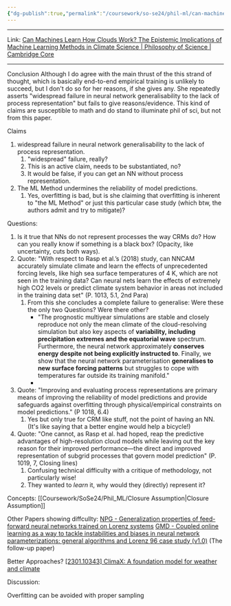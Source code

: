 ```yaml
---
{"dg-publish":true,"permalink":"/coursework/so-se24/phil-ml/can-machines-learn-how-clouds-work-the-epistemic-implications-of-machine-learning-methods-in-climate-science/","noteIcon":""}
---
```


---
Link: [Can Machines Learn How Clouds Work? The Epistemic Implications of Machine Learning Methods in Climate Science | Philosophy of Science | Cambridge Core](https://www.cambridge.org/core/journals/philosophy-of-science/article/abs/can-machines-learn-how-clouds-work-the-epistemic-implications-of-machine-learning-methods-in-climate-science/36E9CE82F372AA1A8738C203D56F01D2)

---
Conclusion
Although I do agree with the main thrust of the this strand of thought, which is basically end-to-end empirical training is unlikely to succeed, but I don't do so for her reasons, if she gives any. She repeatedly asserts "widespread failure in neural network generalisability to the lack of process representation" but fails to give reasons/evidence. This kind of claims are susceptible to math and do stand to illuminate phil of sci, but not from this paper. 



Claims
1) widespread failure in neural network generalisability to the lack of process representation.
	1) "widespread" failure, really?
	2) This is an active claim, needs to be substantiated, no? 
	3) It would be false, if you can get an NN without process representation. 
2) The ML Method undermines the reliability of model predictions.
	1) Yes, overfitting is bad, but is she claiming that overfitting is inherent to "the ML Method" or just this particular case study (which btw, the authors admit and try to mitigate)? 




Questions:
1) Is it true that NNs do not represent processes the way CRMs do? How can you really know if something is a black box? (Opacity, like uncertainty, cuts both ways).
2) Quote: "With respect to Rasp et al.’s (2018) study, can NNCAM accurately simulate climate and learn the effects of unprecedented forcing levels, like high sea surface temperatures of 4 K, which are not seen in the training data? Can neural nets learn the effects of extremely high CO2 levels or predict climate system behavior in areas not included in the training data set" (P. 1013, 5.1, 2nd Para) 
	1) From this she concludes a complete failure to generalise: Were these the only two Questions? Were there other? 
		-  "The prognostic multiyear simulations are stable and closely reproduce not only the mean climate of the cloud-resolving simulation but also key aspects of **variability, including precipitation extremes and the equatorial wave** spectrum. Furthermore, the neural network approximately **conserves energy despite not being explicitly instructed to**. Finally, we show that the neural network parameterisation **generalises to new surface forcing patterns** but struggles to cope with temperatures far outside its training manifold."
		- 
1) Quote: "Improving and evaluating process representations are primary means of improving the reliability of model predictions and provide safeguards against overfitting through physical/empirical constraints on model predictions." (P 1018, 6.4) 
	1) Yes but only true for CRM like stuff, not the point of having an NN. (It's like saying that a better engine would help a bicycle!)
2) Quote: "One cannot, as Rasp et al. had hoped, reap the predictive advantages of high-resolution cloud models while leaving out the key reason for their improved performance—the direct and improved representation of subgrid processes that govern model prediction" (P. 1019, 7, Closing lines)
	1) Confusing technical difficulty with a critique of methodology, not particularly wise!
	2) They wanted to *learn* it, why would they (directly) represent it? 


Concepts:
[[Coursework/SoSe24/Phil_ML/Closure Assumption\|Closure Assumption]]


Other Papers showing diffcullty:
[NPG - Generalization properties of feed-forward neural networks trained on Lorenz systems](https://npg.copernicus.org/articles/26/381/2019/)
[GMD - Coupled online learning as a way to tackle instabilities and biases in neural network parameterizations: general algorithms and Lorenz 96 case study (v1.0)](https://gmd.copernicus.org/articles/13/2185/2020/#bib1.bibx30)  (The follow-up paper)

Better Approaches? 
[[2301.10343] ClimaX: A foundation model for weather and climate](https://arxiv.org/abs/2301.10343)


Discussion: 

Overfitting can be avoided with proper sampling

